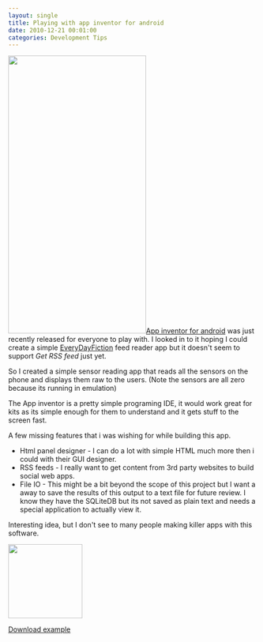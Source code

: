 ```yaml
---
layout: single
title: Playing with app inventor for android
date: 2010-12-21 00:01:00
categories: Development Tips
---
```

<a href="/public/uploads/2010/12/app_view.png"><img class="alignright size-full wp-image-1171" title="app_view" src="/public/uploads/2010/12/app_view.png" alt="" width="279" height="563" /></a><a href="http://appinventor.googlelabs.com/">App inventor for android</a> was just recently released for everyone to play with. I looked in to it hoping I could create a simple <a href="http://www.everydayfiction.com/">EveryDayFiction</a> feed reader app but it doesn't seem to support <em>Get RSS feed</em> just yet.

So I created a simple sensor reading app that reads all the sensors on the phone and displays them raw to the users. (Note the sensors are all zero because its running in emulation)

The App inventor is a pretty simple programing IDE, it would work great for kits as its simple enough for them to understand and it gets stuff to the screen fast.

A few missing features that i was wishing for while building this app.
<ul>
	<li>Html panel designer - I can do a lot with simple HTML much more then i could with their GUI designer.</li>
	<li>RSS feeds - I really want to get content from 3rd party websites to build social web apps.</li>
	<li>File IO - This might be a bit beyond the scope of this project but I want a away to save the results of this output to a text file for future review. I know they have the SQLiteDB but its not saved as plain text and needs a special application to actually view it.</li>
</ul>
Interesting idea, but I don't see to many people making killer apps with this software.

<a href="/public/uploads/2010/12/blocksEditor.png"><img class="alignnone size-thumbnail wp-image-1169" title="blocksEditor" src="/public/uploads/2010/12/blocksEditor-150x150.png" alt="" width="150" height="150" /></a>

<a href="/public/uploads/2010/12/Sensors_b001.zip">Download example</a>
